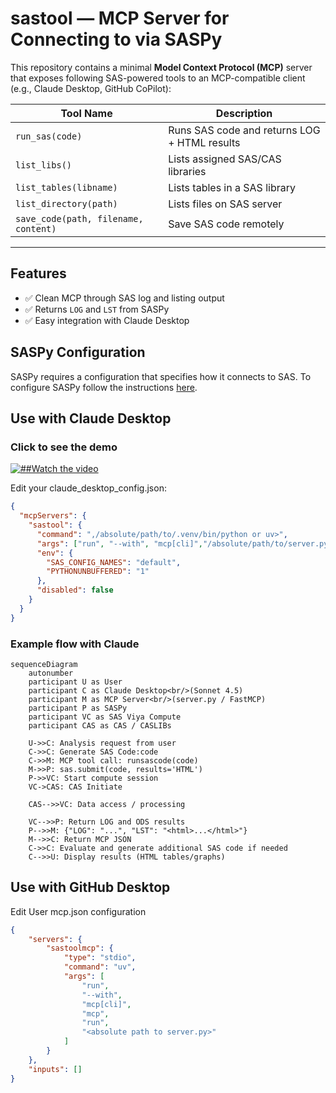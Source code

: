# sastool — MCP Server for Connecting to via SASPy

This repository contains a minimal **Model Context Protocol (MCP)** server that exposes following SAS-powered tools to an MCP-compatible client (e.g., Claude Desktop, GitHub CoPilot):

| Tool Name | Description |
|------------|-------------|
| `run_sas(code)` | Runs SAS code and returns LOG + HTML results |
| `list_libs()` | Lists assigned SAS/CAS libraries |
| `list_tables(libname)` | Lists tables in a SAS library |
| `list_directory(path)` | Lists files on SAS server | 
| `save_code(path, filename, content)` | Save SAS code remotely |

---
## Features

- ✅ Clean MCP through SAS log and listing output
- ✅ Returns `LOG` and `LST` from SASPy
- ✅ Easy integration with Claude Desktop

## SASPy Configuration
SASPy requires a configuration that specifies how it connects to SAS. To configure SASPy follow the instructions [here](https://sassoftware.github.io/saspy/configuration.html).

##  Use with Claude Desktop
### Click to see the demo
[![##Watch the video](https://lh3.googleusercontent.com/d/1WAwX4zkm_tZLN-MwNthcq3kJ57g72uPb=w600-h600)](https://www.loom.com/share/60200b5123604569b64f68519ed527de?sid=de6b7b35-a3a0-4540-8773-668c5c00a002)



Edit your claude_desktop_config.json:
```json
{
  "mcpServers": {
    "sastool": {
      "command": ",/absolute/path/to/.venv/bin/python or uv>",
      "args": ["run", "--with", "mcp[cli]","/absolute/path/to/server.py"],
      "env": {
        "SAS_CONFIG_NAMES": "default",
        "PYTHONUNBUFFERED": "1"
      },
      "disabled": false
    }
  }
}
```
### Example flow with Claude

```mermaid
sequenceDiagram
    autonumber
    participant U as User
    participant C as Claude Desktop<br/>(Sonnet 4.5)
    participant M as MCP Server<br/>(server.py / FastMCP)
    participant P as SASPy
    participant VC as SAS Viya Compute
    participant CAS as CAS / CASLIBs

    U->>C: Analysis request from user
    C->>C: Generate SAS Code:code
    C->>M: MCP tool call: runsascode(code)
    M->>P: sas.submit(code, results='HTML')
    P->>VC: Start compute session
    VC->CAS: CAS Initiate

    CAS-->>VC: Data access / processing

    VC-->>P: Return LOG and ODS results
    P-->>M: {"LOG": "...", "LST": "<html>...</html>"}
    M-->>C: Return MCP JSON
    C->>C: Evaluate and generate additional SAS code if needed
    C-->>U: Display results (HTML tables/graphs)
```
##  Use with GitHub Desktop
Edit User mcp.json configuration

```json
{
	"servers": {
		"sastoolmcp": {
			"type": "stdio",
			"command": "uv",
			"args": [
				"run",
				"--with",
				"mcp[cli]",
				"mcp",
				"run",
				"<absolute path to server.py>"				
			]
		}
	},
	"inputs": []
}
```


